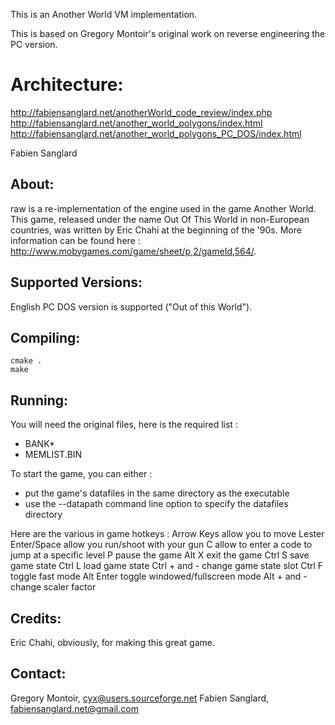 This is an Another World VM implementation.

This is based on Gregory Montoir's original work on reverse engineering the PC version.

Architecture:
=============

http://fabiensanglard.net/anotherWorld_code_review/index.php
http://fabiensanglard.net/another_world_polygons/index.html
http://fabiensanglard.net/another_world_polygons_PC_DOS/index.html

Fabien Sanglard


About:
------

raw is a re-implementation of the engine used in the game Another World. This 
game, released under the name Out Of This World in non-European countries, was 
written by Eric Chahi at the beginning of the '90s. More information can be 
found here : http://www.mobygames.com/game/sheet/p,2/gameId,564/.

Supported Versions:
-------------------

English PC DOS version is supported ("Out of this World").

Compiling:
----------
```
cmake .
make
```
Running:
--------

You will need the original files, here is the required list :
- BANK*
- MEMLIST.BIN
	
To start the game, you can either :
- put the game's datafiles in the same directory as the executable
- use the --datapath command line option to specify the datafiles directory

Here are the various in game hotkeys :
    Arrow Keys      allow you to move Lester
    Enter/Space     allow you run/shoot with your gun
    C               allow to enter a code to jump at a specific level
    P               pause the game
    Alt X           exit the game
    Ctrl S          save game state
    Ctrl L          load game state
    Ctrl + and -    change game state slot
    Ctrl F          toggle fast mode
    Alt Enter       toggle windowed/fullscreen mode
    Alt + and -     change scaler factor

Credits:
--------

Eric Chahi, obviously, for making this great game.

Contact:
--------

Gregory Montoir, cyx@users.sourceforge.net
Fabien Sanglard, fabiensanglard.net@gmail.com
